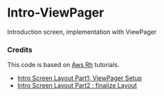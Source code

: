 # Intro-ViewPager
Introduction screen, implementation with ViewPager

### Credits
This code is based on [Aws Rh](https://www.youtube.com/channel/UCoQp_Duwqh0JWEZrg4DT2Ug) tutorials. 
* [Intro Screen Layout Part1: ViewPager Setup](https://www.youtube.com/watch?v=pwcG6npiXyo)
* [Intro Screen Layout Part2 : finalize Layout](https://www.youtube.com/watch?v=eUqi8YcSchI)
